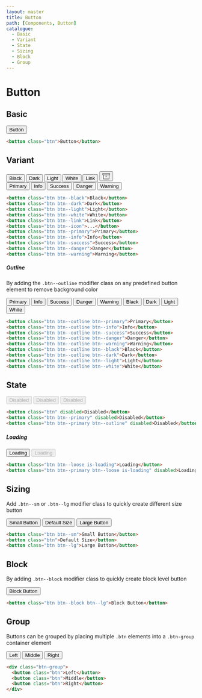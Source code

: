 ```yaml
---
layout: master
title: Button
path: [Components, Button]
catalogue:
  - Basic
  - Variant
  - State
  - Sizing
  - Block
  - Group
---
```


# Button

## Basic

<section class="snippet">
  <div class="snippet__preview">
    <button class="btn">Button</button>
  </div>
  <div class="snippet__source">

```html
<button class="btn">Button</button>
```

  </div>
</section>

## Variant

<section class="snippet">
  <div class="snippet__preview">
    <div class="inline-list">
      <button class="btn btn--black">Black</button>
      <button class="btn btn--dark">Dark</button>
      <button class="btn btn--light">Light</button>
      <button class="btn btn--white">White</button>
      <button class="btn btn--link">Link</button>
      <button class="btn btn--icon">
        <svg xmlns="http://www.w3.org/2000/svg" width="20" height="20" viewBox="0 0 24 24" fill="none" stroke="currentColor" stroke-width="1" stroke-linecap="round" stroke-linejoin="round"><polyline points="21 8 21 21 3 21 3 8"></polyline><rect x="1" y="3" width="22" height="5"></rect><line x1="10" y1="12" x2="14" y2="12"></line></svg>
      </button>
      <div class="flex-break"></div>
      <button class="btn btn--primary">Primary</button>
      <button class="btn btn--info">Info</button>
      <button class="btn btn--success">Success</button>
      <button class="btn btn--danger">Danger</button>
      <button class="btn btn--warning">Warning</button>
    </div>
  </div>
  <div class="snippet__source">

```html
<button class="btn btn--black">Black</button>
<button class="btn btn--dark">Dark</button>
<button class="btn btn--light">Light</button>
<button class="btn btn--white">White</button>
<button class="btn btn--link">Link</button>
<button class="btn btn--icon">...</button>
<button class="btn btn--primary">Primary</button>
<button class="btn btn--info">Info</button>
<button class="btn btn--success">Success</button>
<button class="btn btn--danger">Danger</button>
<button class="btn btn--warning">Warning</button>
```

  </div>
</section>

##### Outline

By adding the `.btn--outline` modifier class on any predefined button element to remove background color

<section class="snippet">
  <div class="snippet__preview">
    <button class="btn btn--outline btn--primary">Primary</button>
    <button class="btn btn--outline btn--info">Info</button>
    <button class="btn btn--outline btn--success">Success</button>
    <button class="btn btn--outline btn--danger">Danger</button>
    <button class="btn btn--outline btn--warning">Warning</button>
    <button class="btn btn--outline btn--black">Black</button>
    <button class="btn btn--outline btn--dark">Dark</button>
    <button class="btn btn--outline btn--light">Light</button>
    <button class="btn btn--outline btn--white">White</button>
  </div>
  <div class="snippet__source">

```html
<button class="btn btn--outline btn--primary">Primary</button>
<button class="btn btn--outline btn--info">Info</button>
<button class="btn btn--outline btn--success">Success</button>
<button class="btn btn--outline btn--danger">Danger</button>
<button class="btn btn--outline btn--warning">Warning</button>
<button class="btn btn--outline btn--black">Black</button>
<button class="btn btn--outline btn--dark">Dark</button>
<button class="btn btn--outline btn--light">Light</button>
<button class="btn btn--outline btn--white">White</button>
```

  </div>
</section>

## State

<section class="snippet">
  <div class="snippet__preview">
    <button class="btn" disabled>Disabled</button>
    <button class="btn btn--primary" disabled>Disabled</button>
    <button class="btn btn--primary btn--outline" disabled>Disabled</button>
  </div>
  <div class="snippet__source">

```html
<button class="btn" disabled>Disabled</button>
<button class="btn btn--primary" disabled>Disabled</button>
<button class="btn btn--primary btn--outline" disabled>Disabled</button>
```

  </div>
</section>

##### Loading

<section class="snippet">
  <div class="snippet__preview">
    <button class="btn btn--loose is-loading">Loading</button>
    <button class="btn btn--primary btn--loose is-loading" disabled>Loading</button>
  </div>
  <div class="snippet__source">

```html
<button class="btn btn--loose is-loading">Loading</button>
<button class="btn btn--primary btn--loose is-loading" disabled>Loading</button>
```

  </div>
</section>

## Sizing

Add `.btn--sm` or `.btn--lg` modifier class to quickly create different size button

<section class="snippet">
  <div class="snippet__preview">
    <button class="btn btn--sm">Small Button</button>
    <button class="btn">Default Size</button>
    <button class="btn btn--lg">Large Button</button>
  </div>
  <div class="snippet__source">

```html
<button class="btn btn--sm">Small Button</button>
<button class="btn">Default Size</button>
<button class="btn btn--lg">Large Button</button>
```
  </div>
</section>

## Block

By adding `.btn--block` modifier class to quickly create block level button

<section class="snippet">
  <div class="snippet__preview">
    <button class="btn btn--block btn--lg">Block Button</button>
  </div>
  <div class="snippet__source">

```html
<button class="btn btn--block btn--lg">Block Button</button>
```

  </div>
</section>

## Group

Buttons can be grouped by placing multiple `.btn` elements into a `.btn-group` container element

<section class="snippet">
  <div class="snippet__preview">
    <div class="btn-group">
      <button class="btn">Left</button>
      <button class="btn">Middle</button>
      <button class="btn">Right</button>
    </div>
  </div>
  <div class="snippet__source">

```html
<div class="btn-group">
  <button class="btn">Left</button>
  <button class="btn">Middle</button>
  <button class="btn">Right</button>
</div>
```

  </div>
</section>

